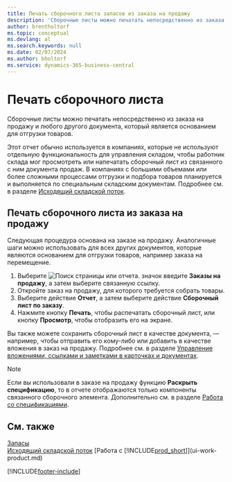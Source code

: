 ```yaml
---
title: Печать сборочного листа запасов из заказа на продажу
description: 'Сборочные листы можно печатать непосредственно из заказа на продажу, счета продажи и других исходящих документов продажи.'
author: brentholtorf
ms.topic: conceptual
ms.devlang: al
ms.search.keywords: null
ms.date: 02/07/2024
ms.author: bholtorf
ms.service: dynamics-365-business-central
---
```

# <a name="print-the-picking-list"></a>Печать сборочного листа

Сборочные листы можно печатать непосредственно из заказа на продажу и любого другого документа, который является основанием для отгрузки товаров.

Этот отчет обычно используется в компаниях, которые не используют отдельную функциональность для управления складом, чтобы работник склада мог просмотреть или напечатать сборочный лист из связанного с ним документа продаж. В компаниях с большими объемами или более сложными процессами отгрузки и подбора товаров планируется и выполняется по специальным складским документам. Подробнее см. в разделе [Исходящий складской поток](design-details-outbound-warehouse-flow.md).

## <a name="to-print-a-picking-list-from-a-sales-order"></a>Печать сборочного листа из заказа на продажу

Следующая процедура основана на заказе на продажу. Аналогичные шаги можно использовать для всех других документов, которые являются основанием для отгрузки товаров, например заказа на перемещение.

1. Выберите ![Поиск страницы или отчета.](media/ui-search/search_small.png "Значок поиска страницы или отчета") значок введите **Заказы на продажу**, а затем выберите связанную ссылку.  
2. Откройте заказ на продажу, для которого требуется собрать товары.  
3. Выберите действие **Отчет**, а затем выберите действие **Сборочный лист по заказу**.  
4. Нажмите кнопку **Печать**, чтобы распечатать сборочный лист, или кнопку **Просмотр**, чтобы отобразить его на экране.

Вы также можете сохранить сборочный лист в качестве документа, — например, чтобы отправить его кому-либо или добавить в качестве вложения в заказ на продажу. Подробнее см. в разделе [Управление вложениями, ссылками и заметками в карточках и документах](ui-how-add-link-to-record.md).

> [!NOTE]
> Если вы использовали в заказе на продажу функцию **Раскрыть спецификацию**, то в отчете отображаются только компоненты связанного сборочного элемента. Дополнительно см. в разделе [Работа со спецификациями](inventory-how-work-BOMs.md).

## <a name="see-also"></a>См. также

[Запасы](inventory-manage-inventory.md)  
[Исходящий складской поток](design-details-outbound-warehouse-flow.md)
[Работа с [!INCLUDE[prod_short](includes/prod_short.md)]](ui-work-product.md)  

[!INCLUDE[footer-include](includes/footer-banner.md)]
